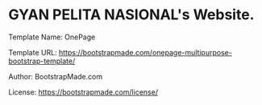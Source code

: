 # GYAN PELITA NASIONAL's Website.

Template Name: OnePage

Template URL: https://bootstrapmade.com/onepage-multipurpose-bootstrap-template/

Author: BootstrapMade.com

License: https://bootstrapmade.com/license/
